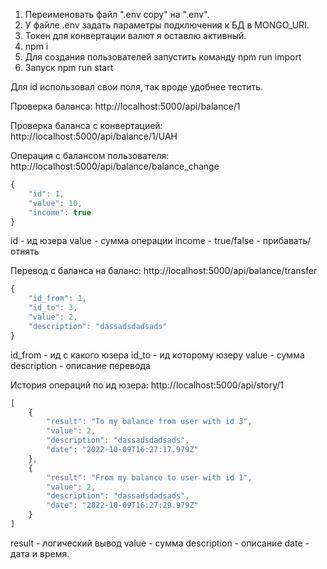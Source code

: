 1. Переименовать файл ".env copy" на ".env".
2. У файле .env задать параметры подключения к БД в  MONGO_URI.
3. Токен для конвертации валют я оставлю активный.
4. npm i 
5. Для создания пользователей запустить команду npm run import
6. Запуск npm run start

Для id использовал свои поля, так вроде удобнее тестить.

Проверка баланса:
http://localhost:5000/api/balance/1

Проверка баланса с конвертацией:
http://localhost:5000/api/balance/1/UAH

Операция с балансом пользователя: 
http://localhost:5000/api/balance/balance_change
```javascript
{
    "id": 1,
    "value": 10,
    "income": true
}
```
id - ид юзера
value - сумма операции
income - true/false - прибавать/отнять

Перевод с баланса  на баланс:
http://localhost:5000/api/balance/transfer
```javascript
{
    "id_from": 1,
    "id_to": 3,
    "value": 2,
    "description": "dassadsdadsads"
}
```
id_from - ид с какого юзера
id_to - ид которому юзеру
value - сумма
description - описание перевода 

История операций по ид юзера:
http://localhost:5000/api/story/1
```javascript
[
    {
        "result": "To my balance from user with id 3",
        "value": 2,
        "description": "dassadsdadsads",
        "date": "2022-10-09T16:27:17.979Z"
    },
    {
        "result": "From my balance to user with id 1",
        "value": 2,
        "description": "dassadsdadsads",
        "date": "2022-10-09T16:27:29.979Z"
    }
]
```
result - логический вывод
value - сумма
description - описание
date - дата и время.